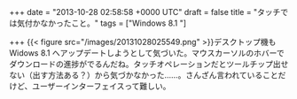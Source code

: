 
+++
date = "2013-10-28 02:58:58 +0000 UTC"
draft = false
title = "タッチでは気付かなかったこと。"
tags = ["Windows 8.1 "]

+++
{{< figure src="/images/20131028025549.png"  >}}デスクトップ機も Widows 8.1 へアップデートしようとして気づいた。マウスカーソルのホバーでダウンロードの進捗がでるんだね。タッチオペレーションだとツールチップ出せない（出す方法ある？）から気づかなかった……。さんざん言われていることだけど、ユーザーインターフェイスって難しい。


